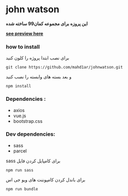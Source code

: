#  john watson

**این پروزه برای مجموعه کمان99 ساخته شده**

**[see preview here](https://happy-clarke-87f7c6.netlify.com/)** 
###  how to install
برای نصب ابتدا پروژه را کلون کنید

    git clone https://github.com/mahd1ar/johnwatson.git

و بعد بسته های وابسته را نصب کنید 

    npm install
###  Dependencies :

 - axios
 - vue.js
 - bootstrap.css

 ### Dev dependencies:
 - sass
 - parcel

sass برای کامپایل کردن فایل 

    npm run sass
برای باندل کردن کامپوننت های ویو جی اس

    npm run bundle
